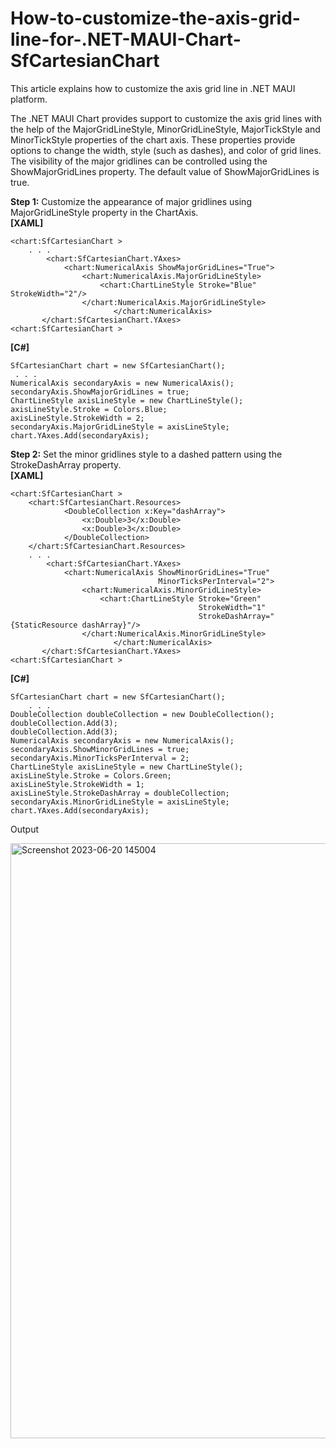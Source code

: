 # How-to-customize-the-axis-grid-line-for-.NET-MAUI-Chart-SfCartesianChart
This article explains how to customize the axis grid line in .NET MAUI platform.

The .NET MAUI Chart provides support to customize the axis grid lines with the help of the MajorGridLineStyle, MinorGridLineStyle, MajorTickStyle and MinorTickStyle properties of the chart axis. These properties provide options to change the width, style (such as dashes), and color of grid lines. 
The visibility of the major gridlines can be controlled using the ShowMajorGridLines property. The default value of ShowMajorGridLines is true.

**Step 1:** Customize the appearance of major gridlines using MajorGridLineStyle property in the ChartAxis.
<br>
**[XAML]**
```
<chart:SfCartesianChart >
    . . .
        <chart:SfCartesianChart.YAxes>
            <chart:NumericalAxis ShowMajorGridLines="True">
                <chart:NumericalAxis.MajorGridLineStyle>
                    <chart:ChartLineStyle Stroke="Blue"									          StrokeWidth="2"/>     
                </chart:NumericalAxis.MajorGridLineStyle>
                       </chart:NumericalAxis>
       </chart:SfCartesianChart.YAxes>
<chart:SfCartesianChart >
```
**[C#]**
```
SfCartesianChart chart = new SfCartesianChart();
 . . .
NumericalAxis secondaryAxis = new NumericalAxis();
secondaryAxis.ShowMajorGridLines = true;
ChartLineStyle axisLineStyle = new ChartLineStyle();
axisLineStyle.Stroke = Colors.Blue;
axisLineStyle.StrokeWidth = 2;
secondaryAxis.MajorGridLineStyle = axisLineStyle;
chart.YAxes.Add(secondaryAxis);
```
**Step 2:** Set the minor gridlines style to a dashed pattern using the StrokeDashArray property.
<br>
**[XAML]**
```
<chart:SfCartesianChart >
    <chart:SfCartesianChart.Resources>
            <DoubleCollection x:Key="dashArray">
                <x:Double>3</x:Double>
                <x:Double>3</x:Double>
            </DoubleCollection>
    </chart:SfCartesianChart.Resources>
    . . .
        <chart:SfCartesianChart.YAxes>
            <chart:NumericalAxis ShowMinorGridLines="True"  
                                 MinorTicksPerInterval="2">
                <chart:NumericalAxis.MinorGridLineStyle>
                    <chart:ChartLineStyle Stroke="Green"
                                          StrokeWidth="1"
                                          StrokeDashArray="{StaticResource dashArray}"/>
                </chart:NumericalAxis.MinorGridLineStyle>
                       </chart:NumericalAxis>
       </chart:SfCartesianChart.YAxes>
<chart:SfCartesianChart >
```
**[C#]**
```
SfCartesianChart chart = new SfCartesianChart();
    . . .
DoubleCollection doubleCollection = new DoubleCollection();
doubleCollection.Add(3);
doubleCollection.Add(3);
NumericalAxis secondaryAxis = new NumericalAxis();
secondaryAxis.ShowMinorGridLines = true;
secondaryAxis.MinorTicksPerInterval = 2;
ChartLineStyle axisLineStyle = new ChartLineStyle();
axisLineStyle.Stroke = Colors.Green;
axisLineStyle.StrokeWidth = 1;
axisLineStyle.StrokeDashArray = doubleCollection;
secondaryAxis.MinorGridLineStyle = axisLineStyle;
chart.YAxes.Add(secondaryAxis);
```
Output

<img width="952" alt="Screenshot 2023-06-20 145004" src="https://github.com/SyncfusionExamples/How-to-rotate-axis-labels-in-.NET-MAUI-Chart-SfCartesianChart/assets/126754274/9f4997a1-fca7-4e2f-b9ab-7bb516103c90"> 